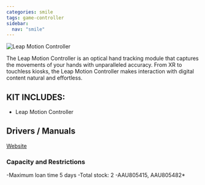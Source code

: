 ```yaml
---
categories: smile
tags: game-controller
sidebar:
  nav: "smile"
---
```

![Leap Motion Controller](../../assets/images/equip/leap.jpg)

The Leap Motion Controller is an optical hand tracking module that captures the movements of your hands with unparalleled accuracy. From XR to touchless kiosks, the Leap Motion Controller makes interaction with digital content natural and effortless.

## KIT INCLUDES:
- Leap Motion Controller

## Drivers / Manuals

[Website](https://www.ultraleap.com/product/leap-motion-controller/)

### Capacity and Restrictions

-Maximum loan time 5 days
-Total stock: 2
-AAU805415, AAU805482*
